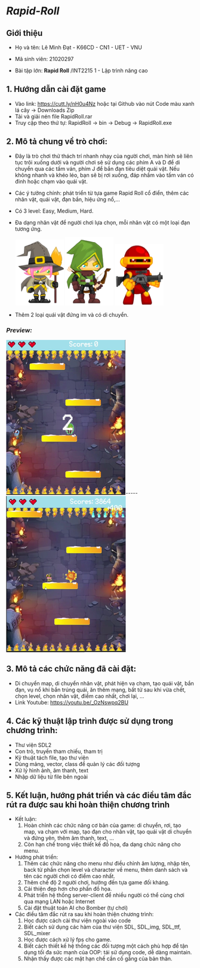 # ***Rapid-Roll***
## **Giới thiệu**

+ Họ và tên: Lê Minh Đạt - K66CD - CN1 - UET - VNU

+ Mã sinh viên: 21020297

+ Bài tập lớn:  **Rapid Roll**  /INT2215 1 - Lập trình nâng cao

## **1. Hướng dẫn cài đặt game**
   + Vào link: https://cutt.ly/nH0u4Nz hoặc tại Github vào nút Code màu xanh lá cây -> Downloads Zip
   + Tải và giải nén file RapidRoll.rar
   + Truy cập theo thứ tự: RapidRoll -> bin -> Debug -> RapidRoll.exe
## **2. Mô tả chung về trò chơi:**
   + Đây là trò chơi thử thách trí nhanh nhạy của người chơi, màn hình sẽ liên tục trôi xuống dưới và người chơi sẽ sử dụng các phím A và D để di chuyển qua các tấm ván, phím J để bắn đạn tiêu diệt quái vật. Nếu không nhanh và khéo léo, bạn sẽ bị rơi xuống, đáp nhầm vào tấm ván có đinh hoặc chạm vào quái vật.
   + Các ý tưởng chính: phát triển từ tựa game Rapid Roll cổ điển, thêm các nhân vật, quái vật, đạn bắn, hiệu ứng nổ,...
   + Có 3 level: Easy, Medium, Hard.
   + Đa dạng nhân vật để người chơi lựa chọn, mỗi nhân vật có một loại đạn tương ứng.

      ![](img//player.png)   ![](img//player1.png) ![](img//player2.png)
   + Thêm 2 loại quái vật đứng im và có di chuyển.
   ### *Preview:*
   ![](img//preview.png)-----![](img//preview1.png)

   
## **3. Mô tả các chức năng đã cài đặt:**
   + Di chuyển map, di chuyển nhân vật, phát hiện va chạm, tạo quái vật, bắn đạn, vụ nổ khi bắn trúng quái, ăn thêm mạng, bất tử sau khi vừa chết, chọn level, chọn nhân vật, điểm cao nhất, chơi lại, ... 
   + Link Youtube: https://youtu.be/_OzNswpq2BU
## **4. Các kỹ thuật lập trình được sử dụng trong chương trình:**
   + Thư viện SDL2
   + Con trỏ, truyền tham chiếu, tham trị
   + Kỹ thuật tách file, tạo thư viện
   + Dùng mảng, vector, class để quản lý các đối tượng
   + Xử lý hình ảnh, âm thanh, text
   + Nhập dữ liệu từ file bên ngoài
## **5. Kết luận, hướng phát triển và các điều tâm đắc rút ra được sau khi hoàn thiện chương trình**
   + Kết luận:
      1. Hoàn chỉnh các chức năng cơ bản của game: di chuyển, rơi, tạo map, va chạm với map, tạo đạn cho nhân vật, tạo quái vật di chuyển và đứng yên, thêm âm thanh, text, ...
      2. Còn hạn chế trong việc thiết kế đồ họa, đa dạng chức năng cho menu.
   + Hướng phát triển:
      1. Thêm các chức năng cho menu như điều chỉnh âm lượng, nhập tên, back từ phần chọn level và character về menu, thêm danh sách và tên các người chơi có điểm cao nhất.
      2. Thêm chế độ 2 người chơi, hướng đến tựa game đối kháng.
      3. Cải thiện đẹp hơn cho phần đồ họa.
      4. Phát triển hệ thống server-client để nhiều người có thể cùng chơi qua mạng LAN hoặc Internet 
      5. Cài đặt thuật toán AI cho Bomber (tự chơi) 
   + Các điều tâm đắc rút ra sau khi hoàn thiện chương trình:
      1. Học được cách cài thư viện ngoài vào code
      2. Biết cách sử dụng các hàm của thư viện SDL, SDL_img, SDL_ttf, SDL_mixer
      3. Học được cách xử lý fps cho game.
      4. Biết cách thiết kế hệ thống các đối tượng một cách phù hợp để tận dụng tối đa sức mạnh của OOP: tái sử dụng code, dễ dàng maintain.
      5. Nhận thấy được các mặt hạn chế cần cố gắng của bản thân.
      
